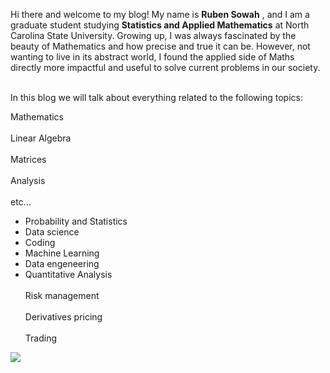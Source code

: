 Hi there and welcome to my blog! My name is **Ruben Sowah** , and I am a graduate student studying **Statistics and Applied Mathematics** at North Carolina State University. Growing up, I was always fascinated by the beauty of Mathematics and how precise and true it can be. However, not wanting to live in its abstract world, I found the applied side of Maths directly more impactful and useful to solve current problems in our society.

<br>
In this blog we will talk about everything related to the following topics:

Mathematics <br>  
    Linear Algebra <br>    
    Matrices <br>  
    Analysis <br>  
    etc... <br>  
  * Probability and Statistics <br>  
  * Data science <br>  
  * Coding <br>  
  * Machine Learning <br>  
  * Data engeneering <br>  
  * Quantitative Analysis <br>  
    Risk management <br>  
    Derivatives pricing <br>  
    Trading <br>  
  
  ![](C:\Users\17043\Pictures.png)
